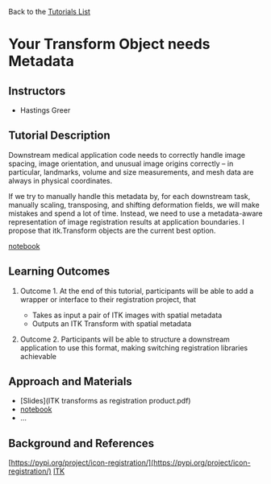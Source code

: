 Back to the [Tutorials List](../../README.md#tutorials-list)

# Your Transform Object needs Metadata

## Instructors

- Hastings Greer

## Tutorial Description
Downstream medical application code needs to correctly handle image spacing, 
image orientation, and unusual image origins correctly – in particular, landmarks, 
volume and size measurements, and mesh data are always in physical coordinates.

If we try to manually handle this metadata by, for each downstream task, manually scaling, 
transposing, and shifting deformation fields, we will make mistakes and spend a lot of time. 
Instead, we need to use a metadata-aware representation of image registration 
results at application boundaries. I propose that itk.Transform objects are the current best option.
    
[notebook](https://colab.research.google.com/drive/1NAFFGCD2hh84kfkCQpNhSC4wK4v4MVlq?usp=sharing)

## Learning Outcomes

<!-- Describe here what you would like participants to learn by the end of the tutorial. -->

1. Outcome 1. At the end of this tutorial, participants will be able to add a wrapper or interface to their registration project, that
    - Takes as input a pair of ITK images with spatial metadata
    - Outputs an ITK Transform with spatial metadata

2. Outcome 2. Participants will be able to structure a downstream application to use this format, making switching registration libraries achievable

## Approach and Materials

<!-- Describe here how the tutorial will be taught, e.g. slides, Jupyter
notebooks, and provide links to any materials. -->

- [Slides](ITK transforms as registration product.pdf)
- [notebook](https://colab.research.google.com/drive/1NAFFGCD2hh84kfkCQpNhSC4wK4v4MVlq?usp=sharing)
- ...

## Background and References

[https://pypi.org/project/icon-registration/](https://pypi.org/project/icon-registration/)
[ITK](http://github.com/InsightSoftwareConsortium/ITK)

<!-- Provide links to related publications and software repositories here. -->
